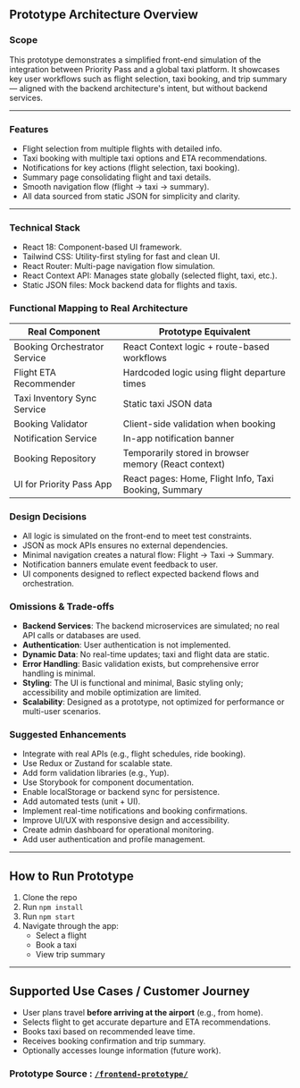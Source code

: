 ## Prototype Architecture Overview

### Scope
This prototype demonstrates a simplified front-end simulation of the integration between Priority Pass and a global taxi platform. It showcases key user workflows such as flight selection, taxi booking, and trip summary — aligned with the backend architecture's intent, but without backend services.

---

### Features

- Flight selection from multiple flights with detailed info.
- Taxi booking with multiple taxi options and ETA recommendations.
- Notifications for key actions (flight selection, taxi booking).
- Summary page consolidating flight and taxi details.
- Smooth navigation flow (flight → taxi → summary).
- All data sourced from static JSON for simplicity and clarity.

---

### Technical Stack
- React 18: Component-based UI framework.
- Tailwind CSS: Utility-first styling for fast and clean UI.
- React Router: Multi-page navigation flow simulation.
- React Context API: Manages state globally (selected flight, taxi, etc.).
- Static JSON files: Mock backend data for flights and taxis.

### Functional Mapping to Real Architecture
| Real Component                | Prototype Equivalent                                   |
|------------------------------|--------------------------------------------------------|
| Booking Orchestrator Service | React Context logic + route-based workflows           |
| Flight ETA Recommender       | Hardcoded logic using flight departure times           |
| Taxi Inventory Sync Service  | Static taxi JSON data                                  |
| Booking Validator            | Client-side validation when booking                    |
| Notification Service         | In-app notification banner                            |
| Booking Repository           | Temporarily stored in browser memory (React context)   |
| UI for Priority Pass App     | React pages: Home, Flight Info, Taxi Booking, Summary |

### Design Decisions
- All logic is simulated on the front-end to meet test constraints.
- JSON as mock APIs ensures no external dependencies.
- Minimal navigation creates a natural flow: Flight → Taxi → Summary.
- Notification banners emulate event feedback to user.
- UI components designed to reflect expected backend flows and orchestration.

### Omissions & Trade-offs
- **Backend Services**: The backend microservices are simulated; no real API calls or databases are used.
- **Authentication**: User authentication is not implemented.
- **Dynamic Data**: No real-time updates; taxi and flight data are static.
- **Error Handling**: Basic validation exists, but comprehensive error handling is minimal.
- **Styling**: The UI is functional and minimal, Basic styling only; accessibility and mobile optimization are limited.
- **Scalability**: Designed as a prototype, not optimized for performance or multi-user scenarios.



### Suggested Enhancements
- Integrate with real APIs (e.g., flight schedules, ride booking).
- Use Redux or Zustand for scalable state.
- Add form validation libraries (e.g., Yup).
- Use Storybook for component documentation.
- Enable localStorage or backend sync for persistence.
- Add automated tests (unit + UI).
- Implement real-time notifications and booking confirmations.  
- Improve UI/UX with responsive design and accessibility.  
- Create admin dashboard for operational monitoring.
- Add user authentication and profile management.

---

## How to Run Prototype

1. Clone the repo  
2. Run `npm install`  
3. Run `npm start`  
4. Navigate through the app:  
   - Select a flight  
   - Book a taxi  
   - View trip summary  

---

## Supported Use Cases / Customer Journey

- User plans travel **before arriving at the airport** (e.g., from home).  
- Selects flight to get accurate departure and ETA recommendations.  
- Books taxi based on recommended leave time.  
- Receives booking confirmation and trip summary.  
- Optionally accesses lounge information (future work).


### Prototype Source : [`/frontend-prototype/`](../../frontend-prototype/)  